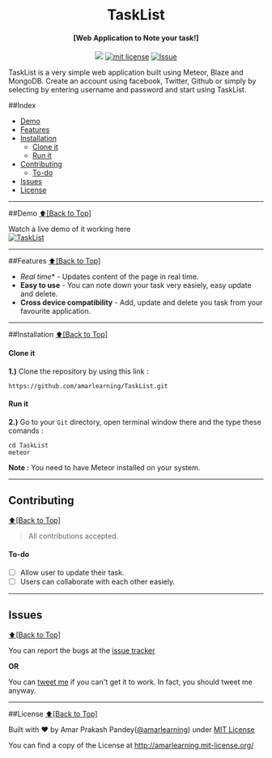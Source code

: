 <h1 align="center" id="tasklist">TaskList</h1>
<h4 align="center">[Web Application to Note your task!]</h4>

<p align="center">
<a href="https://travis-ci.com/amarlearning/TaksList"><img src="https://travis-ci.com/amarlearning/TaksList.svg?token=FhxpAG7TK2kc9cTmNv5p&branch=master"></a>
<a href="http://amarlearning.mit-license.org/"><img src="https://img.shields.io/pypi/l/pyzipcode-cli.svg" alt="mit license"></a>
<a href="https://github.com/amarlearning/Pingetron/issues"><img src="https://camo.githubusercontent.com/926d8ca67df15de5bd1abac234c0603d94f66c00/68747470733a2f2f696d672e736869656c64732e696f2f62616467652f636f6e747269627574696f6e732d77656c636f6d652d627269676874677265656e2e7376673f7374796c653d666c6174" alt="Issue"></a>
</p>
TaskList is a very simple web application built using Meteor, Blaze and MongoDB. Create an account using facebook, Twitter, Github or simply by selecting by entering username and password and start using TaskList.

##Index
- [Demo](#demo)
- [Features](#features)
- [Installation](#installation)
  - [Clone it](#clone-it)
  - [Run it](#run-it)
- [Contributing](#contributing)
  - [To-do](#to-do)
- [Issues](#issues)
- [License](#license)


***

##Demo
[:arrow_up:\[Back to Top\]](https://github.com/amarlearning/TaskList#tasklist)

Watch a live demo of it working here <br>
[![TaskList](https://raw.githubusercontent.com/amarlearning/TaksList/master/screenshot/tasklist.gif?token=AI8v2U6DlpRKnFK-KPO48Pwz31TClfbxks5Xsj0FwA%3D%3D)](https://youtu.be/D_JO7XkmahQ)


***

##Features
[:arrow_up:\[Back to Top\]](https://github.com/amarlearning/Pingetron#pingetron)
 
- *Real time** - Updates content of the page in real time.
- **Easy to use** - You can note down your task very easiely, easy update and delete.
- **Cross device compatibility** - Add, update and delete you task from your favourite application.

***

##Installation
[:arrow_up:\[Back to Top\]](https://github.com/amarlearning/TaskList#tasklist)

#### Clone it

<b>1.)</b> Clone the repository by using this link :
```
https://github.com/amarlearning/TaskList.git
```
#### Run it

<b>2.)</b> Go to your ```Git``` directory, open terminal window there and the type these comands :
```
cd TaskList
meteor
```

<b>Note :</b> You need to have Meteor installed on your system.

***

## Contributing
[:arrow_up:\[Back to Top\]](https://github.com/amarlearning/TaskList#tasklist)

> All contributions accepted.

#### To-do
  
- [ ] Allow user to update their task.
- [ ] Users can collaborate with each other easiely.

***

## Issues
[:arrow_up:\[Back to Top\]](https://github.com/amarlearning/TaskList#tasklist)

You can report the bugs at the [issue tracker](https://github.com/amarlearning/TaskList/issues)

**OR**

You can [tweet me](https://twitter.com/amarpandey007) if you can't get it to work. In fact, you should tweet me anyway.

***

##License
[:arrow_up:\[Back to Top\]](https://github.com/amarlearning/TaskList#tasklist)

Built with ♥ by Amar Prakash Pandey([@amarlearning](http://github.com/amarlearning)) under [MIT License](http://amarlearning.mit-license.org/) 

You can find a copy of the License at http://amarlearning.mit-license.org/
